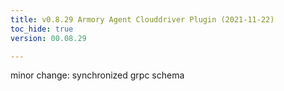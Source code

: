 ```yaml
---
title: v0.8.29 Armory Agent Clouddriver Plugin (2021-11-22)
toc_hide: true
version: 00.08.29

---
```


minor change: synchronized grpc schema

